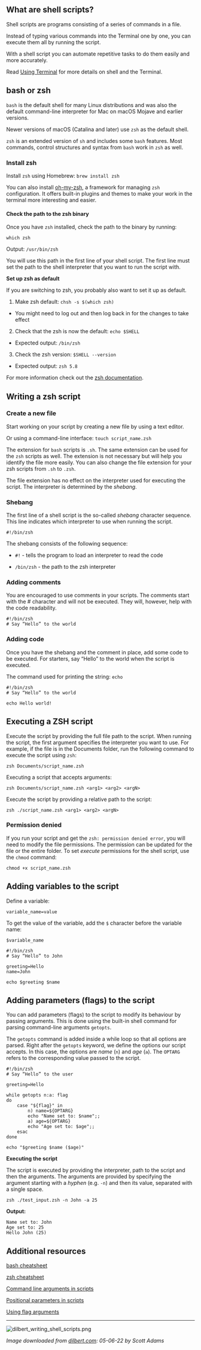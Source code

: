 
## What are shell scripts?

Shell scripts are programs consisting of a series of commands in a file. 

Instead of typing various commands into the Terminal one by one, you can execute them all by running the script.

With a shell script you can automate repetitive tasks to do them easily and more accurately.

Read [Using Terminal](https://infinum.com/handbook/qa/tools/using-terminal#shell) for more details on shell and the Terminal.


## bash or zsh

`bash` is the default shell for many Linux distributions and was also the default command-line interpreter for Mac on macOS Mojave and earlier versions.

Newer versions of macOS (Catalina and later) use `zsh` as the default shell.
 
`zsh` is an extended version of `sh` and includes some `bash` features. Most commands, control structures and syntax from `bash` work in `zsh` as well.


### Install zsh

Install `zsh` using Homebrew: `brew install zsh`

You can also install [oh-my-zsh](https://ohmyz.sh/), a framework for managing `zsh` configuration. It offers built-in plugins and themes to make your work in the terminal more interesting and easier.


#### Check the path to the zsh binary

Once you have `zsh` installed, check the path to the binary by running:

`which zsh`

Output: `/usr/bin/zsh`

You will use this path in the first line of your shell script. The first line must set the path to the shell interpreter that you want to run the script with.

**Set up zsh as default**

If you are switching to zsh, you probably also want to set it up as default.

1. Make zsh default: `chsh -s $(which zsh)`
 - You might need to log out and then log back in for the changes to take effect

2. Check that the zsh is now the default: `echo $SHELL`
 - Expected output: `/bin/zsh`

3. Check the zsh version: `$SHELL --version`
 - Expected output: `zsh 5.8`

For more information check out the [zsh documentation](https://github.com/ohmyzsh/ohmyzsh/wiki/Installing-ZSH#install-and-set-up-zsh-as-default).


## Writing a zsh script

### Create a new file

Start working on your script by creating a new file by using a text editor.

Or using a command-line interface: `touch script_name.zsh`

The extension for `bash` scripts is `.sh`. The same extension can be used for the `zsh` scripts as well. The extension is not necessary but will help you identify the file more easily. You can also change the file extension for your zsh scripts from `.sh` to `.zsh`.

The file extension has no effect on the interpreter used for executing the script. The interpreter is determined by the _shebang_.


### Shebang

The first line of a shell script is the so-called _shebang_ character sequence. This line indicates which interpreter to use when running the script.

`#!/bin/zsh`

The shebang consists of the following sequence:

- `#!` - tells the program to load an interpreter to read the code

- `/bin/zsh` - the path to the zsh interpreter


### Adding comments

You are encouraged to use comments in your scripts. The comments start with the # character and will not be executed. They will, however, help with the code readability.

    #!/bin/zsh
    # Say “Hello” to the world


### Adding code

Once you have the shebang and the comment in place, add some code to be executed.
For starters, say “Hello” to the world when the script is executed. 

The command used for printing the string: `echo`

    #!/bin/zsh
    # Say “Hello” to the world
    
    echo Hello world!


## Executing a ZSH script

Execute the script by providing the full file path to the script. 
When running the script, the first argument specifies the interpreter you want to use.
For example, if the file is in the Documents folder, run the following command to execute the script using `zsh`:

`zsh Documents/script_name.zsh`

Executing a script that accepts arguments:

`zsh Documents/script_name.zsh <arg1> <arg2> <argN>`

Execute the script by providing a relative path to the script:

`zsh ./script_name.zsh <arg1> <arg2> <argN>`


### Permission denied 

If you run your script and get the `zsh: permission denied error`, you will need to modify the file permissions. The permission can be updated for the file or the entire folder.
To set _execute_ permissions for the shell script, use the `chmod` command:

`chmod +x script_name.zsh`


## Adding variables to the script 

Define a variable:

`variable_name=value`

To get the value of the variable, add the `$` character before the variable name:

`$variable_name`

    #!/bin/zsh
    # Say “Hello” to John
    
    greeting=Hello
    name=John
    
    echo $greeting $name


## Adding parameters (flags) to the script 

You can add parameters (flags) to the script to modify its behaviour by passing arguments.
This is done using the built-in shell command for parsing command-line arguments `getopts`.

The `getopts` command is added inside a while loop so that all options are parsed. 
Right after the `getopts` keyword, we define the options our script accepts. In this case, the options are _name_ (`n`) and _age_ (`a`).
The `OPTARG` refers to the corresponding value passed to the script.

    #!/bin/zsh
    # Say “Hello” to the user
    
    greeting=Hello
    
    while getopts n:a: flag
    do
        case "${flag}" in
            n) name=${OPTARG}
            echo "Name set to: $name";;
            a) age=${OPTARG}
            echo "Age set to: $age";;
        esac
    done
    
    echo "$greeting $name ($age)"

**Executing the script**

The script is executed by providing the interpreter, path to the script and then the arguments.
The arguments are provided by specifying the argument starting with a _hyphen_ (e.g. `-n`) and then its value, separated with a single space.

`zsh ./test_input.zsh -n John -a 25`


**Output:**

    Name set to: John
    Age set to: 25
    Hello John (25)

## Additional resources

[bash cheatsheet](https://devhints.io/bash)

[zsh cheatsheet](https://devhints.io/zsh)

[Command line arguments in scripts](https://www.baeldung.com/linux/use-command-line-arguments-in-bash-script)

[Positional parameters in scripts](https://linuxcommand.org/lc3_wss0120.php)

[Using flag arguments](https://linuxconfig.org/bash-script-flags-usage-with-arguments-examples)


---

![dilbert_writing_shell_scripts.png](/img/dilbert_writing_shell_scripts.png)

*Image downloaded from [dilbert.com](https://dilbert.com/strip/2022-06-05): 05-06-22 by Scott Adams*
